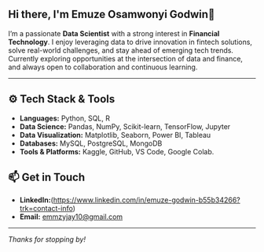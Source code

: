 ## Hi there, I'm Emuze Osamwonyi Godwin👋

I’m a passionate **Data Scientist** with a strong interest in **Financial Technology**. I enjoy leveraging data to drive innovation in fintech solutions, solve real-world challenges, and stay ahead of emerging tech trends. Currently exploring opportunities at the intersection of data and finance, and always open to collaboration and continuous learning.

---

## ⚙️ Tech Stack & Tools

- **Languages:** Python, SQL, R
- **Data Science:** Pandas, NumPy, Scikit-learn, TensorFlow, Jupyter
- **Data Visualization:** Matplotlib, Seaborn, Power BI, Tableau
- **Databases:** MySQL, PostgreSQL, MongoDB
- **Tools & Platforms:** Kaggle, GitHub, VS Code, Google Colab.


## 📫 Get in Touch

- **LinkedIn:**(https://www.linkedin.com/in/emuze-godwin-b55b34266?trk=contact-info)
- **Email:** emmzyjay10@gmail.com
---

*Thanks for stopping by!*
